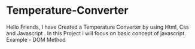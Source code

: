 # Temperature-Converter
Hello Friends, I have Created a Temperature Converter by using Html, Css and Javascript . In this Project i will focus on basic concept of javascript. Example - DOM Method  
